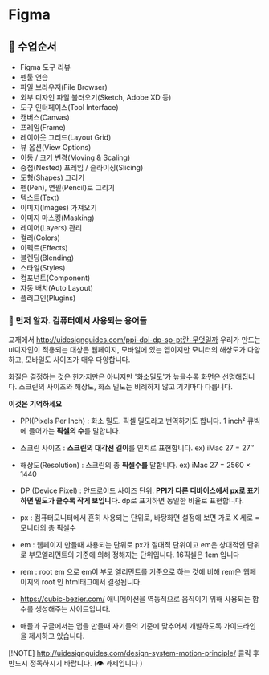 # Figma
## 🍑 수업순서
- Figma 도구 리뷰
- 펜툴 연습 
- 파일 브라우저(File Browser)
- 외부 디자인 파일 불러오기(Sketch, Adobe XD 등)
- 도구 인터페이스(Tool Interface)
- 캔버스(Canvas)
- 프레임(Frame)
- 레이아웃 그리드(Layout Grid)
- 뷰 옵션(View Options)
- 이동 / 크기 변경(Moving & Scaling)
- 중첩(Nested) 프레임 / 슬라이싱(Slicing)
- 도형(Shapes) 그리기
- 펜(Pen), 연필(Pencil)로 그리기
- 텍스트(Text)
- 이미지(Images) 가져오기
- 이미지 마스킹(Masking)
- 레이어(Layers) 관리
- 컬러(Colors)
- 이펙트(Effects)
- 블렌딩(Blending)
- 스타일(Styles)
- 컴포넌트(Component)
- 자동 배치(Auto Layout)
- 플러그인(Plugins)

### 🎃 먼저 알자. 컴퓨터에서 사용되는 용어들

교재에서  http://uidesignguides.com/ppi-dpi-dp-sp-pt란-무엇일까 
우리가 만드는 ui디자인이 적용되는 대상은 웹페이지, 모바일에 있는 앱이지만 모니터의 해상도가 다양하고, 모바일도 사이즈가 매우 다양합니다.

화질은 결정하는 것은 한가지만은 아니지만 '화소밀도'가 높을수록 화면은 선명해집니다. 스크린의 사이즈와 해상도, 화소 밀도는 비례하지 않고 기기마다 다릅니다.

**이것은 기억하세요**

- PPI(Pixels Per Inch) : 화소 밀도. 픽셀 밀도라고 번역하기도 합니다. 1 inch² 큐빅에 들어가는 **픽셀의 수**를 말합니다.
- 스크린 사이즈 : **스크린의 대각선 길이**를 인치로 표현합니다. ex) iMac 27 = 27’’
- 해상도(Resolution) : 스크린의 총 **픽셀수를** 말합니다. ex) iMac 27 = 2560 × 1440
- DP (Device Pixel) : 안드로이드 사이즈 단위. **PPI가 다른 디바이스에서 px로 표기하면 밀도가 클수록 작게 보입니다.** dp로 표기하면 동일한 비율로 표현합니다.

- px : 컴퓨터모니터에서 흔히 사용되는 단위로, 바탕화면 설정에 보면 가로 X 세로 = 모니터의 총 픽셀수
- em : 웹페이지 만들때 사용되는 단위로 px가 절대적 단위이고 em은 상대적인 단위로 부모엘리먼트의 기준에 의해 정해지는 단위입니다. 16픽셀은 1em 입니다
- rem : root em 으로 em이 부모 엘리먼트를 기준으로 하는 것에 비해 rem은 웹페이지의 root 인 html태그에서 결정됩니다. 
- https://cubic-bezier.com/ 애니메이션을 역동적으로 움직이기 위해 사용되는 함수를 생성해주는 사이트입니다.

- 애플과 구글에서는 앱을 만들때 자기들의 기준에 맞추어서 개발하도록 가이드라인을 제시하고 있습니다.  


[!NOTE] http://uidesignguides.com/design-system-motion-principle/ 클릭 후 반드시 정독하시기 바랍니다. (👁️ 과제입니다 )
